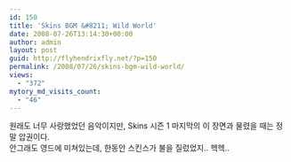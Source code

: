 ```yaml
---
id: 150
title: 'Skins BGM &#8211; Wild World'
date: 2008-07-26T13:14:30+00:00
author: admin
layout: post
guid: http://flyhendrixfly.net/?p=150
permalink: /2008/07/26/skins-bgm-wild-world/
views:
  - "372"
mytory_md_visits_count:
  - "46"
---
```

원래도 너무 사랑했었던 음악이지만, Skins 시즌 1 마지막의 이 장면과 물렸을 때는 정말 압권이다.  
안그래도 영드에 미쳐있는데, 한동안 스킨스가 불을 질렀었지.. 헥헥..